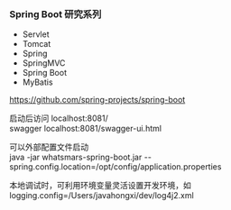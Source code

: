 ### Spring Boot 研究系列
- Servlet
- Tomcat
- Spring
- SpringMVC
- Spring Boot
- MyBatis

https://github.com/spring-projects/spring-boot

启动后访问 localhost:8081/ <br />
swagger localhost:8081/swagger-ui.html

可以外部配置文件启动 <br />
java -jar whatsmars-spring-boot.jar --spring.config.location=/opt/config/application.properties <br />

本地调试时，可利用环境变量灵活设置开发环境，如logging.config=/Users/javahongxi/dev/log4j2.xml